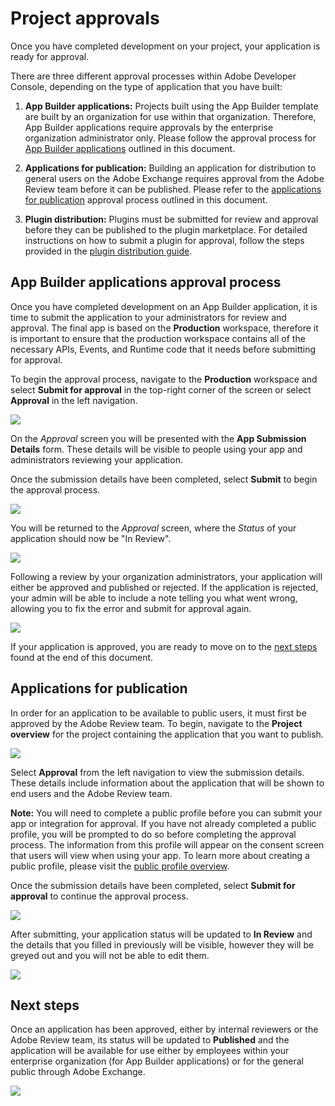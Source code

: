 # Project approvals

Once you have completed development on your project, your application is ready for approval. 

There are three different approval processes within Adobe Developer Console, depending on the type of application that you have built:

1. **App Builder applications:** Projects built using the App Builder template are built by an organization for use within that organization. Therefore, App Builder applications require approvals by the enterprise organization administrator only. Please follow the approval process for [App Builder applications](#app-builder-applications-approval-process) outlined in this document.

2. **Applications for publication:** Building an application for distribution to general users on the Adobe Exchange requires approval from the Adobe Review team before it can be published. Please refer to the [applications for publication](#applications-for-publication) approval process outlined in this document.

3. **Plugin distribution:** Plugins must be submitted for review and approval before they can be published to the plugin marketplace. For detailed instructions on how to submit a plugin for approval, follow the steps provided in the [plugin distribution guide](../plugins/plugin-distribution.md).

## App Builder applications approval process

Once you have completed development on an App Builder application, it is time to submit the application to your administrators for review and approval. The final app is based on the **Production** workspace, therefore it is important to ensure that the production workspace contains all of the necessary APIs, Events, and Runtime code that it needs before submitting for approval.

To begin the approval process, navigate to the **Production** workspace and select **Submit for approval** in the top-right corner of the screen or select **Approval** in the left navigation.

![](../../images/approval-production-overview.png)

On the *Approval* screen you will be presented with the **App Submission Details** form. These details will be visible to people using your app and administrators reviewing your application.

Once the submission details have been completed, select **Submit** to begin the approval process.

![](../../images/approval-app-submission-details.png)

You will be returned to the *Approval* screen, where the *Status* of your application should now be "In Review".

![](../../images/approval-in-review.png)

Following a review by your organization administrators, your application will either be approved and published or rejected. If the application is rejected, your admin will be able to include a note telling you what went wrong, allowing you to fix the error and submit for approval again.

![](../../images/approval-app-rejected.png)

If your application is approved, you are ready to move on to the [next steps](#next-steps) found at the end of this document.

## Applications for publication

In order for an application to be available to public users, it must first be approved by the Adobe Review team. To begin, navigate to the **Project overview** for the project containing the application that you want to publish.

![](../../images/approval-empty-project.png)

Select **Approval** from the left navigation to view the submission details. These details include information about the application that will be shown to end users and the Adobe Review team. 

**Note:** You will need to complete a public profile before you can submit your app or integration for approval. If you have not already completed a public profile, you will be prompted to do so before completing the approval process. The information from this profile will appear on the consent screen that users will view when using your app. To learn more about creating a public profile, please visit the [public profile overview](../public-profile.md).

Once the submission details have been completed, select **Submit for approval** to continue the approval process.

![](../../images/approval-submit-for-approval.png)

After submitting, your application status will be updated to **In Review** and the details that you filled in previously will be visible, however they will be greyed out and you will not be able to edit them. 

![](../../images/approval-public-profile-in-review.png)

## Next steps

Once an application has been approved, either by internal reviewers or the Adobe Review team, its status will be updated to **Published** and the application will be available for use either by employees within your enterprise organization (for App Builder applications) or for the general public through Adobe Exchange.

![](../../images/approval-public-profile-published.png)